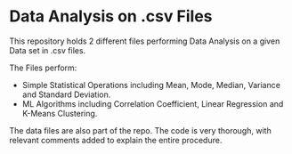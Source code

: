 # Data Analysis on .csv Files
This repository holds 2 different files performing Data Analysis on a given Data set in .csv files. 

The Files perform:
- Simple Statistical Operations including Mean, Mode, Median, Variance and Standard Deviation.
- ML Algorithms including Correlation Coefficient, Linear Regression and K-Means Clustering.

The data files are also part of the repo. The code is very thorough, with relevant comments added to explain the entire procedure.


